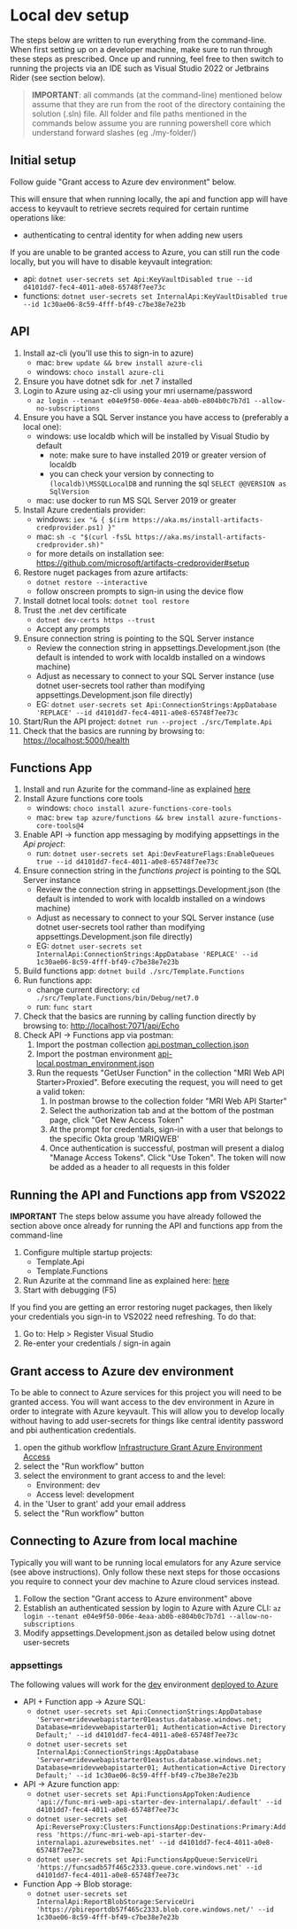# Local dev setup

The steps below are written to run everything from the command-line. When first setting up on a developer machine, make sure to run through these steps as prescribed.
Once up and running, feel free to then switch to running the projects via an IDE such as Visual Studio 2022 or Jetbrains Rider (see section below).

> **IMPORTANT**: all commands (at the command-line) mentioned below assume that they are run from the root of the directory containing the solution (.sln) file.
> All folder and file paths mentioned in the commands below assume you are running powershell core which understand forward slashes (eg ./my-folder/)

## Initial setup

Follow guide "Grant access to Azure dev environment" below.

This will ensure that when running locally, the api and function app will have access to keyvault to retrieve secrets required for certain runtime operations like:

* authenticating to central identity for when adding new users

If you are unable to be granted access to Azure, you can still run the code locally, but you will have to disable keyvault integration:

* api: `dotnet user-secrets set Api:KeyVaultDisabled true --id d4101dd7-fec4-4011-a0e8-65748f7ee73c`
* functions: `dotnet user-secrets set InternalApi:KeyVaultDisabled true --id 1c30ae06-8c59-4fff-bf49-c7be38e7e23b`

## API

1. Install az-cli (you'll use this to sign-in to azure)
    * mac: `brew update && brew install azure-cli`
    * windows: `choco install azure-cli`
2. Ensure you have dotnet sdk for .net 7 installed
3. Login to Azure using az-cli using your mri username/password
    * `az login --tenant e04e9f50-006e-4eaa-ab0b-e804b0c7b7d1 --allow-no-subscriptions`
4. Ensure you have a SQL Server instance you have access to (preferably a local one):
    * windows: use localdb which will be installed by Visual Studio by default
        * note: make sure to have installed 2019 or greater version of localdb
        * you can check your version by connecting to `(localdb)\MSSQLLocalDB` and running the sql `SELECT @@VERSION as SqlVersion`
    * mac: use docker to run MS SQL Server 2019 or greater
5. Install Azure credentials provider:
   * windows: `iex "& { $(irm https://aka.ms/install-artifacts-credprovider.ps1) }"`
   * mac: `sh -c "$(curl -fsSL https://aka.ms/install-artifacts-credprovider.sh)"`
   * for more details on installation see: <https://github.com/microsoft/artifacts-credprovider#setup>
6. Restore nuget packages from azure artifacts:
   * `dotnet restore --interactive`
   * follow onscreen prompts to sign-in using the device flow
7. Install dotnet local tools: `dotnet tool restore`
8. Trust the .net dev certificate
    * `dotnet dev-certs https --trust`
    * Accept any prompts
9. Ensure connection string is pointing to the SQL Server instance
    * Review the connection string in appsettings.Development.json (the default is intended to work with localdb installed on a windows machine)
    * Adjust as necessary to connect to your SQL Server instance (use dotnet user-secrets tool rather than modifying appsettings.Development.json file directly)
    * EG:  `dotnet user-secrets set Api:ConnectionStrings:AppDatabase 'REPLACE' --id d4101dd7-fec4-4011-a0e8-65748f7ee73c`
10. Start/Run the API project: `dotnet run --project ./src/Template.Api`
11. Check that the basics are running by browsing to: <https://localhost:5000/health>

## Functions App

1. Install and run Azurite for the command-line as explained [here](../tools/azurite/README.md#install-and-run-for-command-line)
2. Install Azure functions core tools
    * windows: `choco install azure-functions-core-tools`
    * mac: `brew tap azure/functions && brew install azure-functions-core-tools@4`
3. Enable API -> function app messaging by modifying appsettings in the _Api project_:
    * run:  `dotnet user-secrets set Api:DevFeatureFlags:EnableQueues true --id d4101dd7-fec4-4011-a0e8-65748f7ee73c`
4. Ensure connection string in the _functions project_ is pointing to the SQL Server instance
    * Review the connection string in appsettings.Development.json (the default is intended to work with localdb installed on a windows machine)
    * Adjust as necessary to connect to your SQL Server instance (use dotnet user-secrets tool rather than modifying appsettings.Development.json file directly)
    * EG:  `dotnet user-secrets set InternalApi:ConnectionStrings:AppDatabase 'REPLACE' --id 1c30ae06-8c59-4fff-bf49-c7be38e7e23b`
5. Build functions app: `dotnet build ./src/Template.Functions`
6. Run functions app:
    * change current directory: `cd ./src/Template.Functions/bin/Debug/net7.0`
    * run: `func start`
7. Check that the basics are running by calling function directly by browsing to: <http://localhost:7071/api/Echo>
8. Check API -> Functions app via postman:
    1. Import the postman collection [api.postman_collection.json](../tests/postman/api.postman_collection.json)
    2. Import the postman environment [api-local.postman_environment.json](../tests/postman/api-local.postman_environment.json)
    3. Run the requests "GetUser Function" in the collection "MRI Web API Starter>Proxied". Before executing the request, you will need to get a valid token:
       1. In postman browse to the collection folder "MRI Web API Starter"
       2. Select the authorization tab and at the bottom of the postman page, click "Get New Access Token"
       3. At the prompt for credentials, sign-in with a user that belongs to the specific Okta group 'MRIQWEB'
       4. Once authentication is successful, postman will present a dialog "Manage Access Tokens". Click "Use Token". The token will now be added as a header to all requests in this folder


## Running the API and Functions app from VS2022

**IMPORTANT** The steps below assume you have already followed the section above once already for running the API and functions app from the command-line

1. Configure multiple startup projects:
   * Template.Api
   * Template.Functions
2. Run Azurite at the command line as explained here: [here](../tools/azurite/README.md#install-and-run-for-command-line)
3. Start with debugging (F5)

If you find you are getting an error restoring nuget packages, then likely your credentials you sign-in to VS2022 need refreshing. To do that:

1. Go to: Help > Register Visual Studio
2. Re-enter your credentials / sign-in again


## Grant access to Azure dev environment

To be able to connect to Azure services for this project you will need to be granted access. You will want access to the dev environment in Azure in
order to integrate with Azure keyvault. This will allow you to develop locally without having to add user-secrets for things like central identity password and pbi
authentication credentials.

1. open the github workflow [Infrastructure Grant Azure Environment Access](../.github/workflows/infra-grant-azure-env-access.yml)
2. select the "Run workflow" button
3. select the environment to grant access to and the level:
    * Environment: dev
    * Access level: development
4. in the 'User to grant' add your email address
5. select the "Run workflow" button


## Connecting to Azure from local machine

Typically you will want to be running local emulators for any Azure service (see above instructions). Only follow these next steps for those occasions you require 
to connect your dev machine to Azure cloud services instead.

1. Follow the section "Grant access to Azure environment" above
2. Establish an authenticated session by login to Azure with Azure CLI: `az login --tenant e04e9f50-006e-4eaa-ab0b-e804b0c7b7d1 --allow-no-subscriptions`
3. Modify appsettings.Development.json as detailed below using dotnet user-secrets

### appsettings

The following values will work for the [dev](https://github.com/MRI-Software/data-services-gateway/deployments/activity_log?environment=dev) environment 
[deployed to Azure](https://portal.azure.com/#@MRISOFTWARE.onmicrosoft.com/resource/subscriptions/c398eb55-b057-45f9-8fe3-cfb0034418f5/resourceGroups/rg-dev-aig-eastus/overview)

* API + Function app -> Azure SQL:
    * `dotnet user-secrets set Api:ConnectionStrings:AppDatabase 'Server=mridevwebapistarter01eastus.database.windows.net; Database=mridevwebapistarter01; Authentication=Active Directory Default;' --id d4101dd7-fec4-4011-a0e8-65748f7ee73c`
    * `dotnet user-secrets set InternalApi:ConnectionStrings:AppDatabase 'Server=mridevwebapistarter01eastus.database.windows.net; Database=mridevwebapistarter01; Authentication=Active Directory Default;' --id 1c30ae06-8c59-4fff-bf49-c7be38e7e23b`
* API -> Azure function app:
    * `dotnet user-secrets set Api:FunctionsAppToken:Audience 'api://func-mri-web-api-starter-dev-internalapi/.default' --id d4101dd7-fec4-4011-a0e8-65748f7ee73c`
    * `dotnet user-secrets set Api:ReverseProxy:Clusters:FunctionsApp:Destinations:Primary:Address 'https://func-mri-web-api-starter-dev-internalapi.azurewebsites.net' --id d4101dd7-fec4-4011-a0e8-65748f7ee73c`
    * `dotnet user-secrets set Api:FunctionsAppQueue:ServiceUri 'https://funcsadb57f465c2333.queue.core.windows.net' --id d4101dd7-fec4-4011-a0e8-65748f7ee73c`
* Function App -> Blob storage:
    * `dotnet user-secrets set InternalApi:ReportBlobStorage:ServiceUri 'https://pbireportdb57f465c2333.blob.core.windows.net/' --id 1c30ae06-8c59-4fff-bf49-c7be38e7e23b`
